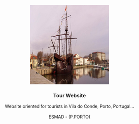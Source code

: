 
<p align="center">
<img src="https://github.com/rcosta26/Website---VC-Guide/blob/master/logo.jpeg" width=256 height=256>
  <h3 align="center"><b>Tour Website</b></h3>

  <p align="center">
     Website oriented for tourists in Vila do Conde, Porto, Portugal...
    <br>
    <br>
    ESMAD - (P.PORTO)
    <br>
  </p>
</p>